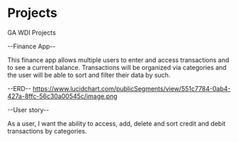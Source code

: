 # Projects
GA WDI Projects

--Finance App--

This finance app allows multiple users to enter and access transactions and to see a current balance.  Transactions will be organized via categories and the user will be able to sort and filter their data by such.

--ERD--
https://www.lucidchart.com/publicSegments/view/551c7784-0ab4-427a-8ffc-56c30a00545c/image.png


--User story--

As a user, I want the ability to access, add, delete and sort credit and debit transactions by categories.
